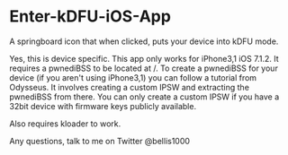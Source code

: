# Enter-kDFU-iOS-App
A springboard icon that when clicked, puts your device into kDFU mode.

Yes, this is device specific. This app only works for iPhone3,1 iOS 7.1.2. It requires a pwnediBSS to be located at /. To create a pwnediBSS for your device (if you aren't using iPhone3,1) you can follow a tutorial from Odysseus. It involves creating a custom IPSW and extracting the pwnediBSS from there. You can only create a custom IPSW if you have a 32bit device with firmware keys publicly available.

Also requires kloader to work.

Any questions, talk to me on Twitter @bellis1000

